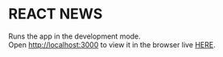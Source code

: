 # REACT NEWS

Runs the app in the development mode.<br />
Open [http://localhost:3000](http://localhost:3000) to view it in the browser live [HERE](http://qreact-news.netlify.com).
